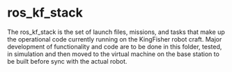 ros_kf_stack
============

The ros_kf_stack is the set of launch files, missions, and tasks that make up 
the operational code currently running on the KingFisher robot craft. Major
development of functionality and code are to be done in this folder, tested,
in simulation and then moved to the virtual machine on the base station to be
built before sync with the actual robot.
